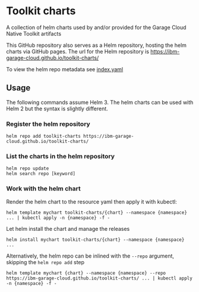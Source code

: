 # Toolkit charts

A collection of helm charts used by and/or provided for the Garage Cloud Native Toolkit artifacts

This GitHub repository also serves as a Helm repository, hosting the helm charts via GitHub pages. The url
for the Helm repository is https://ibm-garage-cloud.github.io/toolkit-charts/

To view the helm repo metadata see [index.yaml](https://ibm-garage-cloud.github.io/toolkit-charts/index.yaml)

## Usage

The following commands assume Helm 3. The helm charts can be used with Helm 2 but the syntax is slightly different.

### Register the helm repository

```
helm repo add toolkit-charts https://ibm-garage-cloud.github.io/toolkit-charts/
```

### List the charts in the helm repository

```
helm repo update
helm search repo [keyword]
```

### Work with the helm chart

Render the helm chart to the resource yaml then apply it with kubectl:

```
helm template mychart toolkit-charts/{chart} --namespace {namespace} ... | kubectl apply -n {namespace} -f -
```

Let helm install the chart and manage the releases

```
helm install mychart toolkit-charts/{chart} --namespace {namespace} ...
```

Alternatively, the helm repo can be inlined with the `--repo` argument, skipping the `helm repo add` step

```
helm template mychart {chart} --namespace {namespace} --repo https://ibm-garage-cloud.github.io/toolkit-charts/ ... | kubectl apply -n {namespace} -f -
```
